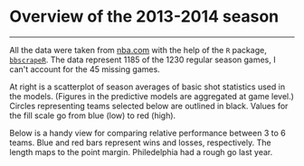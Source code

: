 # Overview of the 2013-2014 season
---

All the data were taken from [nba.com](nba.com) with the help of the `R` package, [`bbscrapeR`](https://github.com/cpsievert/bbscrapeR). The data represent 1185 of the 1230 regular season games, I can't account for the 45 missing games.

At right is a scatterplot of season averages of basic shot statistics used in the models. (Figures in the predictive models are aggregated at game level.) Circles representing teams selected below are outlined in black. Values for the fill scale go from blue (low) to red (high).

Below is a handy view for comparing relative performance between 3 to 6 teams. Blue and red bars represent wins and losses, respectively. The length maps to the point margin. Philedelphia had a rough go last year.

